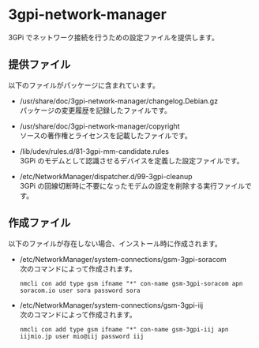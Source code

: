 3gpi-network-manager
====================

3GPi でネットワーク接続を行うための設定ファイルを提供します。

## 提供ファイル
以下のファイルがパッケージに含まれています。

* /usr/share/doc/3gpi-network-manager/changelog.Debian.gz  
  パッケージの変更履歴を記録したファイルです。  

* /usr/share/doc/3gpi-network-manager/copyright  
  ソースの著作権とライセンスを記載したファイルです。  

* /lib/udev/rules.d/81-3gpi-mm-candidate.rules  
  3GPi のモデムとして認識させるデバイスを定義した設定ファイルです。  

* /etc/NetworkManager/dispatcher.d/99-3gpi-cleanup  
  3GPi の回線切断時に不要になったモデムの設定を削除する実行ファイルです。  

## 作成ファイル  
以下のファイルが存在しない場合、インストール時に作成されます。  

* /etc/NetworkManager/system-connections/gsm-3gpi-soracom  
  次のコマンドによって作成されます。  
  ```
  nmcli con add type gsm ifname "*" con-name gsm-3gpi-soracom apn soracom.io user sora password sora
  ```

* /etc/NetworkManager/system-connections/gsm-3gpi-iij  
  次のコマンドによって作成されます。  
  ```
  nmcli con add type gsm ifname "*" con-name gsm-3gpi-iij apn iijmio.jp user mio@iij password iij
  ```

